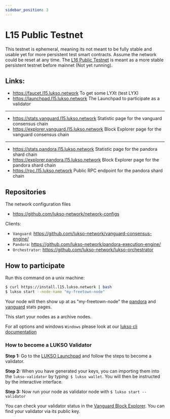 ```yaml
---
sidebar_position: 3
---
```


# L15 Public Testnet

This testnet is ephemeral, meaning its not meant to be fully stable and usable yet for more persistent test smart contracts. Assume the network could be reset at any time. The [L16 Public Testnet](l16-testnet.md) is meant as a more stable persistent testnet before mainnet (Not yet running).

## Links:

- https://faucet.l15.lukso.network To get some LYXt (test LYX)
- https://launchpad.l15.lukso.network The Launchpad to participate as a validator

---


- https://stats.vanguard.l15.lukso.network Statistic page for the vanguard consensus chain
- https://explorer.vanguard.l15.lukso.network Block Explorer page for the vanguard consensus chain

--- 

- https://stats.pandora.l15.lukso.network Statistic page for the pandora shard chain
- https://explorer.pandora.l15.lukso.network Block Explorer page for the pandora shard chain
- https://rpc.l15.lukso.network Public RPC endpoint for the pandora shard chain


## Repositories

The network configuration files
- <https://github.com/lukso-network/network-configs>

Clients:
- `Vanguard`: <https://github.com/lukso-network/vanguard-consensus-engine/>
- `Pandora`: <https://github.com/lukso-network/pandora-execution-engine/>
- `Orchestrator`: <https://github.com/lukso-network/lukso-orchestrator>

## How to participate

Run this command on a unix machine:
```bash
$ curl https://install.l15.lukso.network | bash
$ lukso start --node-name "my-freetown-node"
```

Your node will then show up at as "my-freetown-node" the [pandora](https://stats.pandora.l15.lukso.network) and [vanguard](https://stats.vanguard.l15.lukso.network) stats pages.

This start your nodes as a archive nodes.

For all options and windows `Windows` please look at our [lukso cli documentation](https://docs.lukso.tech/networks/lukso-cli)


### How to become a LUKSO Validator

**Step 1:**
Go to the [LUKSO Launchpad](https://launchpad.l15.lukso.network) and follow the steps to become a validator.

**Step 2:**
When you have generated your keys, you can importing them into the `lukso-validator` by typing: `$ lukso wallet`. You will then be instructed by the interactive interface.

**Step 3:**
Now run your node as validator node with `$ lukso start --validator`

You can check your validator status in the [Vanguard Block Explorer](https://explorer.vanguard.l15.lukso.network). You can find your validator via its public key.
